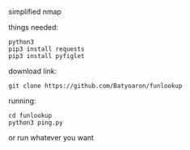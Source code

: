 simplified nmap



things needed:


    python3
    pip3 install requests
    pip3 install pyfiglet


download link:
   
    git clone https://github.com/Batyoaron/funlookup
    
running:
     
    cd funlookup
    python3 ping.py

or run whatever you want
